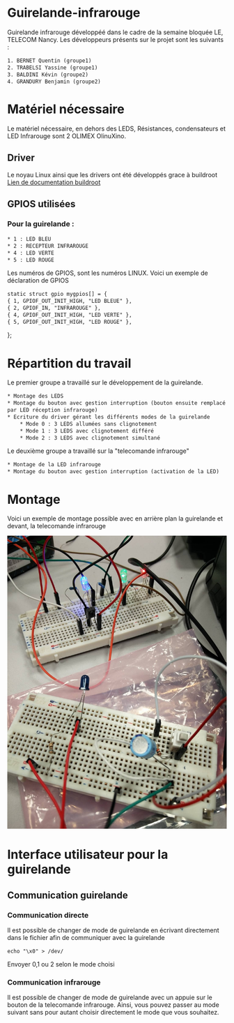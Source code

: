 # Guirelande-infrarouge
Guirelande infrarouge développéé dans le cadre de la semaine bloquée LE, TELECOM Nancy.
Les développeurs présents sur le projet sont les suivants : 
	
	1. BERNET Quentin (groupe1)
	2. TRABELSI Yassine (groupe1)
	3. BALDINI Kévin (groupe2)
	4. GRANDURY Benjamin (groupe2)


# Matériel nécessaire
Le matériel nécessaire, en dehors des LEDS, Résistances, condensateurs et LED Infrarouge sont 
2 OLIMEX OlinuXino. 
## Driver
Le noyau Linux ainsi que les drivers ont été développés grace à buildroot
[Lien de documentation buildroot](https://buildroot.uclibc.org/)
## GPIOS utilisées
### Pour la guirelande : 
	
	* 1 : LED BLEU
 	* 2 : RECEPTEUR INFRAROUGE
 	* 4 : LED VERTE
 	* 5 : LED ROUGE
 Les numéros de GPIOS, sont les numéros LINUX. 
 Voici un exemple de déclaration de GPIOS

    static struct gpio mygpios[] = {
	{ 1, GPIOF_OUT_INIT_HIGH, "LED BLEUE" },
	{ 2, GPIOF_IN, "INFRAROUGE" },
	{ 4, GPIOF_OUT_INIT_HIGH, "LED VERTE" },
	{ 5, GPIOF_OUT_INIT_HIGH, "LED ROUGE" }, 
   };

# Répartition du travail 
Le premier groupe a travaillé sur le développement de la guirelande. 

	* Montage des LEDS
	* Montage du bouton avec gestion interruption (bouton ensuite remplacé par LED réception infrarouge)
	* Ecriture du driver gérant les différents modes de la guirelande 
		* Mode 0 : 3 LEDS allumées sans clignotement
		* Mode 1 : 3 LEDS avec clignotement différé
		* Mode 2 : 3 LEDS avec clignotement simultané

Le deuxième groupe a travaillé sur la "telecomande infrarouge"

	* Montage de la LED infrarouge
	* Montage du bouton avec gestion interruption (activation de la LED)

# Montage

Voici un exemple de montage possible avec en arrière plan la guirelande et devant, la telecomande 
infrarouge

![Exemple de montage](images/montage.jpg)

# Interface utilisateur pour la guirelande 
## Communication guirelande 
### Communication directe
Il est possible de changer de mode de guirelande en écrivant directement dans le fichier afin de communiquer avec la guirelande 

    echo "\x0" > /dev/

Envoyer 0,1 ou 2 selon le mode choisi
### Communication infrarouge
Il est possible de changer de mode de guirelande avec un appuie sur le bouton de la telecomande
infrarouge. Ainsi, vous pouvez passer au mode suivant sans pour autant choisir directement le mode que vous souhaitez. 
